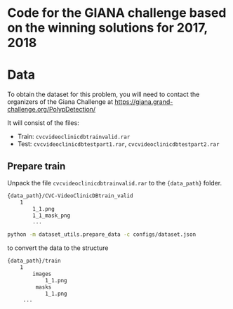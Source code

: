 # Code for the GIANA challenge based on the winning solutions for 2017, 2018

# Data
To obtain the dataset for this problem, you will need to contact the organizers of the Giana Challenge at
https://giana.grand-challenge.org/PolypDetection/

It will consist of the files:

 * Train: `cvcvideoclinicdbtrainvalid.rar`
 * Test: `cvcvideoclinicdbtestpart1.rar`, `cvcvideoclinicdbtestpart2.rar`
 
 
## Prepare train
Unpack the file `cvcvideoclinicdbtrainvalid.rar` to the `{data_path}` folder.

```bash
{data_path}/CVC-VideoClinicDBtrain_valid
    1
        1_1.png
        1_1_mask_png
        ...   
```

```bash
python -m dataset_utils.prepare_data -c configs/dataset.json
```

to convert the data to the structure

```bash
{data_path}/train
    1
        images
            1_1.png
         masks
            1_1.png
     ...
```
 